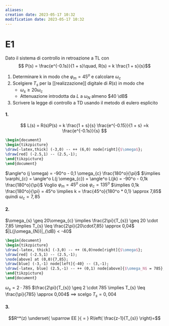 ```yaml
---
aliases: 
creation date: 2023-05-17 10:32
modification date: 2023-05-17 10:32
---
```


# E1
Dato il sistema di controllo in retroazione a TL con
$$ P(s) = \frac{e^{-0.1s}}{1 + s}\quad, R(s) = k \frac{1 + s}{s}$$
1. Determinare k in modo che $\varphi_{m} = 45^o$ e calcolare $\omega_{c}$
2. Scelgiere $T_{s}$ per la [[realizzazione]] digitale di $R(s)$ in modo che
	- $\omega_{s} \geq 20 \omega_{c}$
	- Attenuazione introdotta da $L$ a $\omega_{N}$ almeno $40 \dB$
3. Scrivere la legge di controllo a TD usando il metodo di eulero esplicito

#### 1.
$$ L(s) = R(s)P(s) = k \frac{1 + s}{s} \frac{e^{-0.15}}{1 + s} =k \frac{e^{-0.1s}}{s} $$
```tikz
\begin{document}
\begin{tikzpicture}
\draw[-latex,thick] (-3,0) -- ++ (6,0) node[right]{$\omega$};
\draw[red] (-2.5,1) -- (2.5,-1);
\end{tikzpicture}
\end{document}
```
$\angle^o (j \omega) = -90^o - 0,1 \omega_{c} \frac{180^o}{\pi}$
$\implies \varphi_{c} = \angle^o L(j \omega_{c}) = \angle^o L(jk) = -90^o - 0,1k \frac{180^o}{\pi}$
Voglio $\varphi_{m} = 45^o$ cioè $\varphi_{c} = 135^o$
$\implies 0,1k \frac{180^o}{\pi} = 45^o \implies k = \frac{45^o}{180^o * 0,1} \approx 7,85$
quindi $\omega_{c} = 7,85$

#### 2.
$\omega_{s} \geq 20\omega_{c} \implies \frac{2\pi}{T_{s}} \geq 20 \cdot 7,85 \implies T_{s} \leq \frac{2\pi}{20\cdot7,85} \approx 0,04$
$|L(j\omega_{N})|_{\dB} < -40$

```tikz
\begin{document}
\begin{tikzpicture}
\draw[-latex, thick] (-3,0) -- ++ (6,0)node[right]{$\omega$};
\draw[red] (-2.5,1) -- (2.5,-1);
\node[above] at (0,0){7,85};
\draw[blue] (-3,-1) node[left]{-40} -- (3,-1);
\draw[-latex, blue] (2.5,-1) -- ++ (0,1) node[above]{$\omega_N$ = 785};
\end{tikzpicture}
\end{document}
```

$\omega_{s} = 2 \cdot 785$
$\frac{2\pi}{T_{s}} \geq 2 \cdot 785 \implies T_{s} \leq \frac{\pi}{785} \approx 0,004$
$\implies$ scelgo $T_{s} = 0,004$

#### 3.
$$R^*(z) \underset{ \uparrow EE }{ = } R\left( \frac{z-1}{T_{s}} \right)=$$